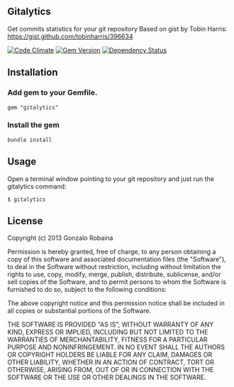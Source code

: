 ## Gitalytics

Get commits statistics for your git repository
Based on gist by Tobin Harris: https://gist.github.com/tobinharris/396634

[![Code Climate](https://codeclimate.com/github/pepito2k/gitalytics.png)](https://codeclimate.com/github/pepito2k/gitalytics)
[![Gem Version](https://badge.fury.io/rb/gitalytics.png)](http://badge.fury.io/rb/gitalytics)
[![Dependency Status](https://gemnasium.com/pepito2k/gitalytics.png)](https://gemnasium.com/pepito2k/gitalytics)

## Installation

### Add gem to your Gemfile.

    gem "gitalytics"

### Install the gem

    bundle install

## Usage
Open a terminal window pointing to your git repository and just run the gitalytics command:

    $ gitalytics

## License
Copyright (c) 2013 Gonzalo Robaina

Permission is hereby granted, free of charge, to any person obtaining a copy
of this software and associated documentation files (the "Software"), to deal
in the Software without restriction, including without limitation the rights
to use, copy, modify, merge, publish, distribute, sublicense, and/or sell
copies of the Software, and to permit persons to whom the Software is
furnished to do so, subject to the following conditions:

The above copyright notice and this permission notice shall be included in
all copies or substantial portions of the Software.

THE SOFTWARE IS PROVIDED "AS IS", WITHOUT WARRANTY OF ANY KIND, EXPRESS OR
IMPLIED, INCLUDING BUT NOT LIMITED TO THE WARRANTIES OF MERCHANTABILITY,
FITNESS FOR A PARTICULAR PURPOSE AND NONINFRINGEMENT. IN NO EVENT SHALL THE
AUTHORS OR COPYRIGHT HOLDERS BE LIABLE FOR ANY CLAIM, DAMAGES OR OTHER
LIABILITY, WHETHER IN AN ACTION OF CONTRACT, TORT OR OTHERWISE, ARISING FROM,
OUT OF OR IN CONNECTION WITH THE SOFTWARE OR THE USE OR OTHER DEALINGS IN
THE SOFTWARE.

